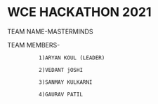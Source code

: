 # WCE HACKATHON 2021
TEAM NAME-MASTERMINDS

TEAM MEMBERS- 
              
              1)ARYAN KOUL (LEADER)
              
              2)VEDANT jOSHI
              
              3)SANMAY KULKARNI
              
              4)GAURAV PATIL
